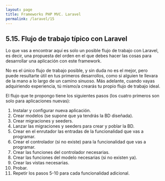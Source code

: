 ```yaml
---
layout: page
title: Frameworks PHP MVC. Laravel
permalink: /laravel/15
---
```


## 5.15. Flujo de trabajo típico con Laravel

Lo que vas a encontrar aquí es solo un posible flujo de trabajo con Laravel, es decir, una propuesta del orden en el que debes hacer las cosas para desarrollar una aplicación con este framework.

No es el único flujo de trabajo posible, y sin duda no es el mejor, pero puede resultarte útil en tus primeros desarrollos, como si alguien te llevara de la mano a lo largo de un camino sinuoso. Más adelante, cuando vayas adquiriendo experiencia, tú mismo/a crearás tu propio flujo de trabajo ideal.

El flujo que te propongo tiene los siguientes pasos (los cuatro primeros son solo para aplicaciones nuevas):

1. Instalar y configurar nueva aplicación.
2. Crear modelos (se supone que ya tendrás la BD diseñada).
3. Crear migraciones y seeders.
4. Lanzar las migraciones y seeders para crear y poblar la BD.
5. Crear en el enrutador las entradas de la funcionalidad que vas a programar.
6. Crear el controlador (si no existe) para la funcionalidad que vas a programar.
7. Crear las funciones del controlador necesarias.
8. Crear las funciones del modelo necesarias (si no existen ya).
9. Crear las vistas necesarias.
10. Probar.
11. Repetir los pasos 5-10 para cada funcionalidad adicional.